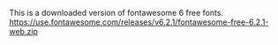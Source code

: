 This is a downloaded version of fontawesome 6 free fonts.  
https://use.fontawesome.com/releases/v6.2.1/fontawesome-free-6.2.1-web.zip